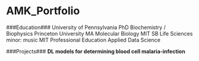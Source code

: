 # AMK_Portfolio

###Education###
University of Pennsylvania 
  PhD   Biochemistry / Biophysics
Princeton University
  MA   Molecular Biology
MIT
  SB   Life Sciences 
  minor:  music
MIT Professional Education
  Applied Data Science

###Projects###
**DL models for determining blood cell malaria-infection**

